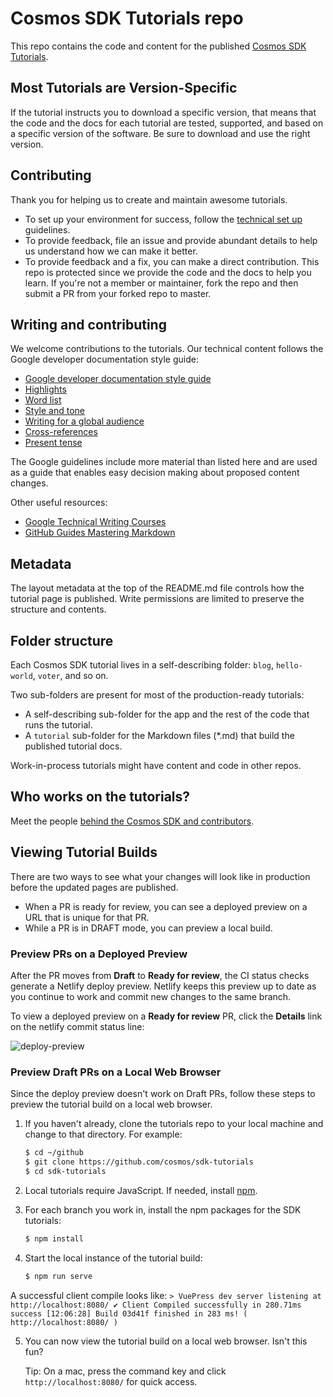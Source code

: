 # Cosmos SDK Tutorials repo

This repo contains the code and content for the published [Cosmos SDK Tutorials](https://tutorials.cosmos.network/).

## Most Tutorials are Version-Specific

If the tutorial instructs you to download a specific version, that means that the code and the docs for each tutorial are tested, supported, and based on a specific version of the software. Be sure to download and use the right version.

## Contributing

Thank you for helping us to create and maintain awesome tutorials.

- To set up your environment for success, follow the [technical set up](TECHNICAL-SETUP.md) guidelines.
- To provide feedback, file an issue and provide abundant details to help us understand how we can make it better.
- To provide feedback and a fix, you can make a direct contribution. This repo is protected since we provide the code and the docs to help you learn. If you're not a member or maintainer, fork the repo and then submit a PR from your forked repo to master.

## Writing and contributing

We welcome contributions to the tutorials. Our technical content follows the Google developer documentation style guide:

- [Google developer documentation style guide](https://developers.google.com/style)
- [Highlights](https://developers.google.com/style/highlights)
- [Word list](https://developers.google.com/style/word-list)
- [Style and tone](https://developers.google.com/style/tone)
- [Writing for a global audience](https://developers.google.com/style/translation)
- [Cross-references](https://developers.google.com/style/cross-references)
- [Present tense](https://developers.google.com/style/tense)

The Google guidelines include more material than listed here and are used as a
guide that enables easy decision making about proposed content changes.

Other useful resources:

- [Google Technical Writing Courses](https://developers.google.com/tech-writing)
- [GitHub Guides Mastering Markdown](https://guides.github.com/features/mastering-markdown/)

## Metadata

The layout metadata at the top of the README.md file controls how the tutorial page is published. Write permissions are limited to preserve the structure and contents.

## Folder structure

Each Cosmos SDK tutorial lives in a self-describing folder: `blog`, `hello-world`, `voter`, and so on.

Two sub-folders are present for most of the production-ready tutorials:

- A self-describing sub-folder for the app and the rest of the code that runs the tutorial.
- A `tutorial` sub-folder for the Markdown files (*.md) that build the published tutorial docs.

Work-in-process tutorials might have content and code in other repos.

## Who works on the tutorials?

Meet the people [behind the Cosmos SDK and contributors](https://github.com/cosmos/sdk-tutorials/graphs/contributors).

## Viewing Tutorial Builds

There are two ways to see what your changes will look like in production before the updated pages are published.

- When a PR is ready for review, you can see a deployed preview on a URL that is unique for that PR.
- While a PR is in DRAFT mode, you can preview a local build.

### Preview PRs on a Deployed Preview

After the PR moves from **Draft** to **Ready for review**, the CI status checks generate a Netlify deploy preview. Netlify keeps this preview up to date as you continue to work and commit new changes to the same branch.

To view a deployed preview on a **Ready for review** PR, click the **Details** link on the netlify commit status line:

![deploy-preview](./deploy-preview.png)

### Preview Draft PRs on a Local Web Browser

Since the deploy preview doesn't work on Draft PRs, follow these steps to preview the tutorial build on a local web browser.

1. If you haven't already, clone the tutorials repo to your local machine and change to that directory. For example:

    ```sh
    $ cd ~/github
    $ git clone https://github.com/cosmos/sdk-tutorials
    $ cd sdk-tutorials
    ```

2. Local tutorials require JavaScript. If needed, install [npm](https://docs.npmjs.com/cli/v6/commands/npm-install).

3. For each branch you work in, install the npm packages for the SDK tutorials:

    ```sh
    $ npm install
    ```

4. Start the local instance of the tutorial build:

    ```sh
    $ npm run serve
    ```

  A successful client compile looks like: `> VuePress dev server listening at http://localhost:8080/ ✔ Client Compiled successfully in 280.71ms success [12:06:28] Build 03d41f finished in 283 ms! ( http://localhost:8080/ )`

5. You can now view the tutorial build on a local web browser. Isn't this fun?

    Tip: On a mac, press the command key and click `http://localhost:8080/` for quick access.
